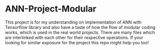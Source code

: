 # ANN-Project-Modular
This project is for my understanding on implementation of ANN with Tensorflow library and also have a taste of how the flow of modular coding works, which is used in the real world projects. There are many files which are interlinked with each other for their respective operations. If your looking for similar exposure for the project this repo might help you too!
